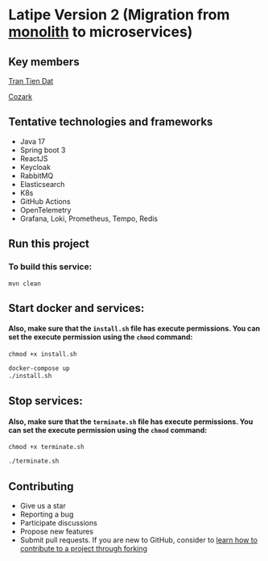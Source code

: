 # Latipe Version 2 (Migration from [monolith](https://github.com/tdatIT/latipe-web-project) to microservices)

## Key members
[Tran Tien Dat](https://github.com/tdatIT)

[Cozark](https://github.com/longho2002)

## Tentative technologies and frameworks
- Java 17
- Spring boot 3
- ReactJS
- Keycloak
- RabbitMQ
- Elasticsearch
- K8s
- GitHub Actions
- OpenTelemetry
- Grafana, Loki, Prometheus, Tempo, Redis

## Run this project
### To build this service:

`mvn clean`

## Start docker and services:
#### Also, make sure that the `install.sh` file has execute permissions. You can set the execute permission using the `chmod` command:
`chmod +x install.sh`
```bash
docker-compose up
./install.sh
```
## Stop services:
#### Also, make sure that the `terminate.sh` file has execute permissions. You can set the execute permission using the `chmod` command:
`chmod +x terminate.sh`
```bash
./terminate.sh
```

## Contributing
- Give us a star
- Reporting a bug
- Participate discussions
- Propose new features
- Submit pull requests. If you are new to GitHub, consider to [learn how to contribute to a project through forking](https://docs.github.com/en/get-started/quickstart/contributing-to-projects)
